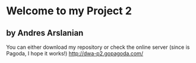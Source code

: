 # Welcome to my Project 2

## by Andres Arslanian

You can either download my repository or check the online server (since is Pagoda, I hope it works!)
http://dwa-p2.gopagoda.com/

